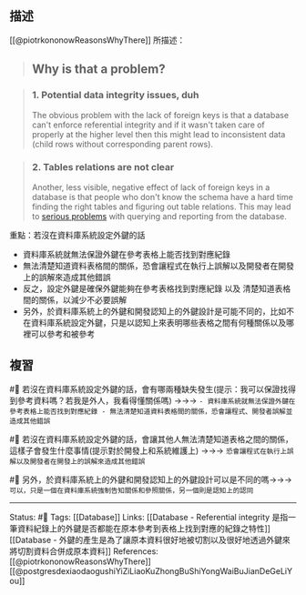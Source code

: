 ## 描述
[[@piotrkononowReasonsWhyThere]] 所描述：
> ## Why is that a problem?

> ### 1. Potential data integrity issues, duh
> The obvious problem with the lack of foreign keys is that a database can't enforce referential integrity and if it wasn't taken care of properly at the higher level then this might lead to inconsistent data (child rows without corresponding parent rows).

> ### 2. Tables relations are not clear
> Another, less visible, negative effect of lack of foreign keys in a database is that people who don't know the schema have a hard time finding the right tables and figuring out table relations. This may lead to [serious problems](https://dataedo.com/blog/2-common-sql-join-traps-with-test-queries) with querying and reporting from the database.


重點：若沒在資料庫系統設定外鍵的話
- 資料庫系統就無法保證外鍵在參考表格上能否找到對應紀錄
- 無法清楚知道資料表格間的關係，恐會讓程式在執行上誤解以及開發者在開發上的誤解來造成其他錯誤
- 反之，設定外鍵是確保外鍵能夠在參考表格找到對應紀錄 以及 清楚知道表格間的關係，以減少不必要誤解
- 另外，於資料庫系統上的外鍵和開發認知上的外鍵設計是可能不同的，比如不在資料庫系統設定外鍵，只是以認知上來表明哪些表格之間有何種關係以及哪裡可以參考和被參考

## 複習
#🧠 若沒在資料庫系統設定外鍵的話，會有哪兩種缺失發生(提示：我可以保證找得到參考資料嗎？若我是外人，我看得懂關係嗎) ->->-> `- 資料庫系統就無法保證外鍵在參考表格上能否找到對應紀錄 - 無法清楚知道資料表格間的關係，恐會讓程式、開發者誤解並造成其他錯誤`
<!--SR:!2023-01-17,127,250-->

#🧠 若沒在資料庫系統設定外鍵的話，會讓其他人無法清楚知道表格之間的關係，這樣子會發生什麼事情(提示對於開發上和系統維護上) ->->-> `恐會讓程式在執行上誤解以及開發者在開發上的誤解來造成其他錯誤`
<!--SR:!2023-03-03,154,250-->

#🧠 另外，於資料庫系統上的外鍵和開發認知上的外鍵設計可以是不同的嗎->->-> `可以，只是一個在資料庫系統強制告知關係和參照關係，另一個則是認知上的認同`
<!--SR:!2023-04-22,188,250-->

---
Status: #🌱 
Tags:
[[Database]]
Links:
[[Database - Referential integrity 是指一筆資料紀錄上的外鍵是否都能在原本參考到表格上找到對應的紀錄之特性]]
[[Database - 外鍵的產生是為了讓原本資料很好地被切割以及很好地透過外鍵來將切割資料合併成原本資料]]
References:
[[@piotrkononowReasonsWhyThere]]
[[@postgresdexiaodaogushiYiZiLiaoKuZhongBuShiYongWaiBuJianDeGeLiYou]]
